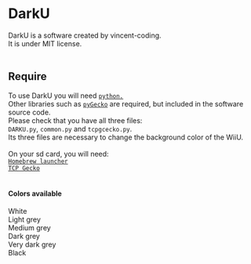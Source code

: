 # DarkU
DarkU is a software created by vincent-coding.<br />
It is under MIT license.<br />
<br />
## Require
To use DarkU you will need <a href="https://www.python.org/">`python.`</a><br />
Other libraries such as <a href="https://github.com/wiiudev/pyGecko">`pyGecko`</a> are required, but included in the software source code.<br />
Please check that you have all three files: <br />
`DARKU.py`, `common.py` and `tcpgcecko.py`.<br />
Its three files are necessary to change the background color of the WiiU.<br />
<br />
On your sd card, you will need:<br />
<a href="https://www.wiiubru.com/appstore/#/app/homebrew_launcher">`Homebrew launcher`</a><br />
<a href="https://www.wiiubru.com/appstore/#/app/TCPgecko">`TCP Gecko`</a><br />
<br />
#### Colors available
White<br />
Light grey<br />
Medium grey<br />
Dark grey<br />
Very dark grey<br />
Black<br />
